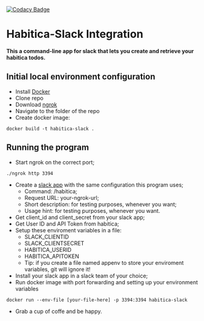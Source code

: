 [![Codacy Badge](https://api.codacy.com/project/badge/Grade/293b6e4410f447ed9466d10dc0cc950f)](https://www.codacy.com/app/andre.maldonado/habitica-slack-integration?utm_source=github.com&amp;utm_medium=referral&amp;utm_content=andremaldonado/habitica-slack-integration/&amp;utm_campaign=Badge_Grade)

# Habitica-Slack Integration
**This a command-line app for slack that lets you create and retrieve your habitica todos.**

## Initial local environment configuration
- Install [Docker](https://docs.docker.com/install/)
- Clone repo
- Download [ngrok](https://ngrok.com/)
- Navigate to the folder of the repo
- Create docker image:
```
docker build -t habitica-slack .
```

## Running the program
- Start ngrok on the correct port;
```
./ngrok http 3394
```
- Create a [slack app](https://api.slack.com/apps/) with the same configuration this program uses;
  - Command: /habitica;
  - Request URL: your-ngrok-url;
  - Short description: for testing purposes, whenever you want;
  - Usage hint: for testing purposes, whenever you want.
- Get client_id and client_secret from your slack app;
- Get User ID and API Token from habitica;
- Setup these enviroment variables in a file:
  - SLACK_CLIENTID
  - SLACK_CLIENTSECRET
  - HABITICA_USERID
  - HABITICA_APITOKEN
  - Tip: if you create a file named appenv to store your enviroment variables, git will ignore it!
- Install your slack app in a slack team of your choice;
- Run docker image with port forwarding and setting up your environment variables
```
docker run --env-file [your-file-here] -p 3394:3394 habitica-slack
```
- Grab a cup of coffe and be happy.
